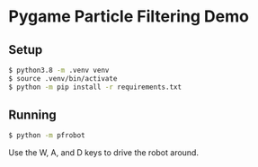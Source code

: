 # Pygame Particle Filtering Demo

## Setup
```bash
$ python3.8 -m .venv venv
$ source .venv/bin/activate
$ python -m pip install -r requirements.txt
```

## Running
```bash
$ python -m pfrobot
```

Use the W, A, and D keys to drive the robot around.